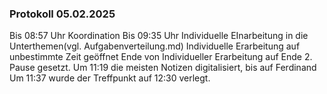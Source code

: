 ### Protokoll 05.02.2025
Bis 08:57 Uhr Koordination
Bis 09:35 Uhr Individuelle EInarbeitung in die Unterthemen(vgl. Aufgabenverteilung.md)
Individuelle Erarbeitung auf unbestimmte Zeit geöffnet
Ende von Individueller Erarbeitung auf Ende 2. Pause gesetzt.
Um 11:19 die meisten Notizen digitalisiert, bis auf Ferdinand
Um 11:37 wurde der Treffpunkt auf 12:30 verlegt.
